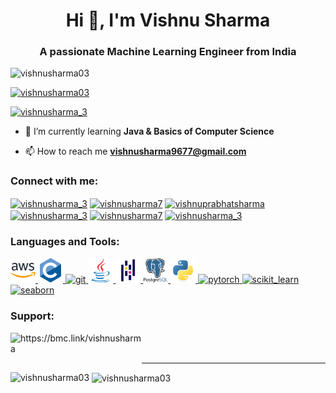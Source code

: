 <h1 align="center">Hi 👋, I'm Vishnu Sharma</h1>
<h3 align="center">A passionate Machine Learning Engineer from India</h3>

<p align="left"> <img src="https://komarev.com/ghpvc/?username=vishnusharma03&label=Profile%20views&color=0e75b6&style=flat" alt="vishnusharma03" /> </p>

<p align="left"> <a href="https://github.com/ryo-ma/github-profile-trophy"><img src="https://github-profile-trophy.vercel.app/?username=vishnusharma03" alt="vishnusharma03" /></a> </p>

<p align="left"> <a href="https://twitter.com/vishnusharma_3" target="blank"><img src="https://img.shields.io/twitter/follow/vishnusharma_3?logo=twitter&style=for-the-badge" alt="vishnusharma_3" /></a> </p>

- 🔭 I’m currently learning **Java & Basics of Computer Science**

- 📫 How to reach me **vishnusharma9677@gmail.com**

<h3 align="left">Connect with me:</h3>
<p align="left">
<a href="https://twitter.com/vishnusharma_3" target="blank"><img align="center" src="https://raw.githubusercontent.com/rahuldkjain/github-profile-readme-generator/master/src/images/icons/Social/twitter.svg" alt="vishnusharma_3" height="30" width="40" /></a>
<a href="https://linkedin.com/in/vishnusharma7" target="blank"><img align="center" src="https://raw.githubusercontent.com/rahuldkjain/github-profile-readme-generator/master/src/images/icons/Social/linked-in-alt.svg" alt="vishnusharma7" height="30" width="40" /></a>
<a href="https://kaggle.com/vishnuprabhatsharma" target="blank"><img align="center" src="https://raw.githubusercontent.com/rahuldkjain/github-profile-readme-generator/master/src/images/icons/Social/kaggle.svg" alt="vishnuprabhatsharma" height="30" width="40" /></a>
<a href="https://instagram.com/vishnusharma_3" target="blank"><img align="center" src="https://raw.githubusercontent.com/rahuldkjain/github-profile-readme-generator/master/src/images/icons/Social/instagram.svg" alt="vishnusharma_3" height="30" width="40" /></a>
<a href="https://www.youtube.com/c/vishnusharma7" target="blank"><img align="center" src="https://raw.githubusercontent.com/rahuldkjain/github-profile-readme-generator/master/src/images/icons/Social/youtube.svg" alt="vishnusharma7" height="30" width="40" /></a>
<a href="https://www.leetcode.com/vishnusharma_3" target="blank"><img align="center" src="https://raw.githubusercontent.com/rahuldkjain/github-profile-readme-generator/master/src/images/icons/Social/leet-code.svg" alt="vishnusharma_3" height="30" width="40" /></a>
</p>

<h3 align="left">Languages and Tools:</h3>
<p align="left"> <a href="https://aws.amazon.com" target="_blank" rel="noreferrer"> <img src="https://raw.githubusercontent.com/devicons/devicon/master/icons/amazonwebservices/amazonwebservices-original-wordmark.svg" alt="aws" width="40" height="40"/> </a> <a href="https://www.cprogramming.com/" target="_blank" rel="noreferrer"> <img src="https://raw.githubusercontent.com/devicons/devicon/master/icons/c/c-original.svg" alt="c" width="40" height="40"/> </a> <a href="https://git-scm.com/" target="_blank" rel="noreferrer"> <img src="https://www.vectorlogo.zone/logos/git-scm/git-scm-icon.svg" alt="git" width="40" height="40"/> </a> <a href="https://www.java.com" target="_blank" rel="noreferrer"> <img src="https://raw.githubusercontent.com/devicons/devicon/master/icons/java/java-original.svg" alt="java" width="40" height="40"/> </a> <a href="https://pandas.pydata.org/" target="_blank" rel="noreferrer"> <img src="https://raw.githubusercontent.com/devicons/devicon/2ae2a900d2f041da66e950e4d48052658d850630/icons/pandas/pandas-original.svg" alt="pandas" width="40" height="40"/> </a> <a href="https://www.postgresql.org" target="_blank" rel="noreferrer"> <img src="https://raw.githubusercontent.com/devicons/devicon/master/icons/postgresql/postgresql-original-wordmark.svg" alt="postgresql" width="40" height="40"/> </a> <a href="https://www.python.org" target="_blank" rel="noreferrer"> <img src="https://raw.githubusercontent.com/devicons/devicon/master/icons/python/python-original.svg" alt="python" width="40" height="40"/> </a> <a href="https://pytorch.org/" target="_blank" rel="noreferrer"> <img src="https://www.vectorlogo.zone/logos/pytorch/pytorch-icon.svg" alt="pytorch" width="40" height="40"/> </a> <a href="https://scikit-learn.org/" target="_blank" rel="noreferrer"> <img src="https://upload.wikimedia.org/wikipedia/commons/0/05/Scikit_learn_logo_small.svg" alt="scikit_learn" width="40" height="40"/> </a> <a href="https://seaborn.pydata.org/" target="_blank" rel="noreferrer"> <img src="https://seaborn.pydata.org/_images/logo-mark-lightbg.svg" alt="seaborn" width="40" height="40"/> </a> </p>

<h3 align="left">Support:</h3>

<p><a href="https://www.buymeacoffee.com/vishnusharma"> <img align="left" src="https://cdn.buymeacoffee.com/buttons/v2/default-yellow.png" height="50" width="210" alt="https://bmc.link/vishnusharma" /></a></p><br><br>
<hr>
<p><img align="left" src="https://github-readme-stats.vercel.app/api/top-langs?username=vishnusharma03&show_icons=true&locale=en&layout=compact" alt="vishnusharma03" /></p>

<p>&nbsp;<img align="center" src="https://github-readme-stats.vercel.app/api?username=vishnusharma03&show_icons=true&locale=en" alt="vishnusharma03" /></p>
